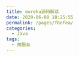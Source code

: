 ```yaml
---
title: eureka源码解读
date: 2020-06-08 18:25:55
permalink: /pages/f6efea/
categories: 
  - Java
tags: 
  - 微服务
---
```

